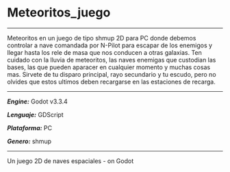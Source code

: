 # Meteoritos_juego

***
Meteoritos en un juego de tipo shmup  2D para PC donde debemos controlar
a nave comandada por N-Pilot para escapar de los enemigos y llegar
hasta los rele de masa que nos conducen a otras galaxias. Ten cuidado
con la lluvia de meteoritos, las naves enemigas que custodian las bases,
las que pueden aparacer en cualquier momento y muchas cosas mas. Sirvete
de tu disparo principal, rayo secundario y tu escudo, pero no olvides
que estos ultimos deben recargarse en las estaciones de recarga.
***

***Engine:*** Godot v3.3.4

***Lenguaje:*** GDScript

***Plataforma:*** PC

***Genero:*** shmup

***


Un juego 2D de naves espaciales - on Godot
